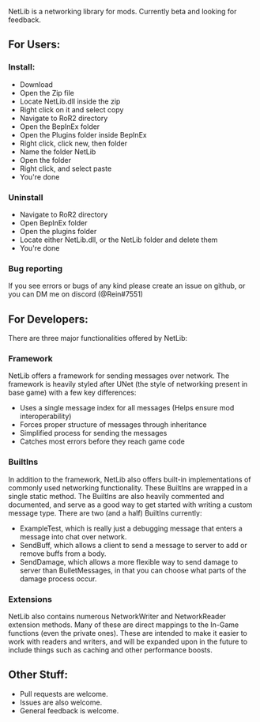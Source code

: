 NetLib is a networking library for mods. Currently beta and looking for feedback.

## For Users:
### Install:
- Download
- Open the Zip file
- Locate NetLib.dll inside the zip
- Right click on it and select copy
- Navigate to RoR2 directory
- Open the BepInEx folder
- Open the Plugins folder inside BepInEx
- Right click, click new, then folder
- Name the folder NetLib
- Open the folder
- Right click, and select paste
- You're done

### Uninstall
- Navigate to RoR2 directory
- Open BepInEx folder
- Open the plugins folder
- Locate either NetLib.dll, or the NetLib folder and delete them
- You're done

### Bug reporting
If you see errors or bugs of any kind please create an issue on github, or you can DM me on discord (@Rein#7551)

## For Developers:

There are three major functionalities offered by NetLib:

### Framework
NetLib offers a framework for sending messages over network. The framework is heavily styled after UNet (the style of networking present in base game) with a few key differences:
- Uses a single message index for all messages (Helps ensure mod interoperability)
- Forces proper structure of messages through inheritance
- Simplified process for sending the messages
- Catches most errors before they reach game code

### BuiltIns 
In addition to the framework, NetLib also offers built-in implementations of commonly used networking functionality. These BuiltIns are wrapped in a single static method.
The BuiltIns are also heavily commented and documented, and serve as a good way to get started with writing a custom message type. There are two (and a half) BuiltIns currently:
- ExampleTest, which is really just a debugging message that enters a message into chat over network.
- SendBuff, which allows a client to send a message to server to add or remove buffs from a body.
- SendDamage, which allows a more flexible way to send damage to server than BulletMessages, in that you can choose what parts of the damage process occur.

### Extensions
NetLib also contains numerous NetworkWriter and NetworkReader extension methods. Many of these are direct mappings to the In-Game functions (even the private ones).
These are intended to make it easier to work with readers and writers, and will be expanded upon in the future to include things such as caching and other performance boosts. 

## Other Stuff:
- Pull requests are welcome.
- Issues are also welcome.
- General feedback is welcome.

